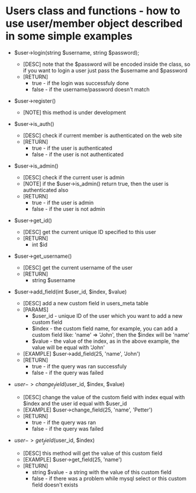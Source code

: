 Users class and functions - how to use user/member object
described in some simple examples
==============


* $user->login(string $username, string $password); 
	* [DESC] note that the $password will be encoded inside the class, so if you want to login a user just pass the $username and $password
	* [RETURN]
		* true - if the login was successfuly done
		* false - if the username/password doesn't match
* $user->register()
	* [NOTE] this method is under development
* $user->is_auth()
	* [DESC] check if current member is authenticated on the web site
	* [RETURN] 
		* true - if the user is authenticated
		* false - if the user is not authenticated
* $user->is_admin()
	* [DESC] check if the current user is admin 
	* [NOTE] if the $user->is_admin() return true, then the user is authenticated also
	* [RETURN]
		* true - if the user is admin
		* false - if the user is not admin
* $user->get_id()
	* [DESC] get the current unique ID specified to this user
	* [RETURN]
		* int $id
* $user->get_username()
	* [DESC] get the current username of the user	
	* [RETURN]
		* string $username
* $user->add_field(int $user_id, $index, $value)
	* [DESC] add a new custom field in users_meta table
	* [PARAMS]
		* $user_id - unique ID of the user which you want to add a new custom field
		* $index - the custom field name, for example, you can add a custom field like: 'name' => 'John', then the $index will be 'name'
		* $value - the value of the index, as in the above example, the value will be equal with 'John'
	* [EXAMPLE] $user->add_field(25, 'name', 'John')
	* [RETURN]
		* true - if the query was ran successfuly
		* false - if the query was failed 	
* $user->change_field($user_id, $index, $value)
	* [DESC] change the value of the custom field with index equal with $index and the user id equal with $user_id
	* [EXAMPLE] $user->change_field(25, 'name', 'Petter')
	* [RETURN]
		* true - if the query was ran
		* false - if the query was failed

* $user->get_field($user_id, $index)
	* [DESC] this method will get the value of this custom field
	* [EXAMPLE] $user->get_field(25, 'name')
	* [RETURN]
		* string $value - a string with the value of this custom field
		* false - if there was a problem while mysql select or this custom field doesn't exists
		
		
